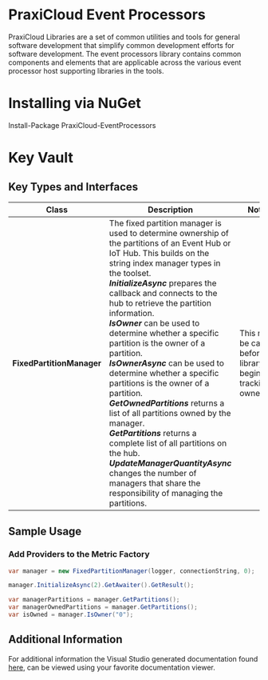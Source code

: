 # PraxiCloud Event Processors
PraxiCloud Libraries are a set of common utilities and tools for general software development that simplify common development efforts for software development. The event processors library contains common components and elements that are applicable across the various event processor host supporting libraries in the tools.



# Installing via NuGet

Install-Package PraxiCloud-EventProcessors



# Key Vault



## Key Types and Interfaces

|Class| Description | Notes |
| ------------- | ------------- | ------------- |
|**FixedPartitionManager**|The fixed partition manager is used to determine ownership of the partitions of an Event Hub or IoT Hub. This builds on the string index manager types in the toolset. <br />***InitializeAsync*** prepares the callback and connects to the hub to retrieve the partition information.<br />***IsOwner*** can be used to determine whether a specific partition is the owner of a partition.<br />***IsOwnerAsync*** can be used to determine whether a specific partitions is the owner of a partition.<br />***GetOwnedPartitions*** returns a list of all partitions owned by the manager.<br />***GetPartitions*** returns a complete list of all partitions on the hub.<br />***UpdateManagerQuantityAsync*** changes the number of managers that share the responsibility of managing the partitions.| This must be called before the library will begin tracking ownership |

## Sample Usage

### Add Providers to the Metric Factory

```csharp
var manager = new FixedPartitionManager(logger, connectionString, 0);

manager.InitializeAsync(2).GetAwaiter().GetResult();

var managerPartitions = manager.GetPartitions();
var managerOwnedPartitions = manager.GetPartitions();
var isOwned = manager.IsOwner("0");
```

## Additional Information

For additional information the Visual Studio generated documentation found [here](./documents/praxicloud.eventprocessors/praxicloud.eventprocessors.xml), can be viewed using your favorite documentation viewer.




